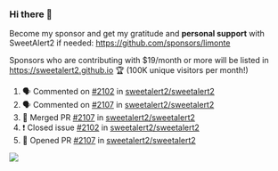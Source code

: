 ### Hi there 👋

Become my sponsor and get my gratitude and **personal support** with SweetAlert2 if needed: https://github.com/sponsors/limonte

Sponsors who are contributing with $19/month or more will be listed in https://sweetalert2.github.io 🏆 (100K unique visitors per month!)

<!--START_SECTION:activity-->
1. 🗣 Commented on [#2102](https://github.com/sweetalert2/sweetalert2/issues/2102) in [sweetalert2/sweetalert2](https://github.com/sweetalert2/sweetalert2)
2. 🗣 Commented on [#2107](https://github.com/sweetalert2/sweetalert2/issues/2107) in [sweetalert2/sweetalert2](https://github.com/sweetalert2/sweetalert2)
3. 🎉 Merged PR [#2107](https://github.com/sweetalert2/sweetalert2/pull/2107) in [sweetalert2/sweetalert2](https://github.com/sweetalert2/sweetalert2)
4. ❗️ Closed issue [#2102](https://github.com/sweetalert2/sweetalert2/issues/2102) in [sweetalert2/sweetalert2](https://github.com/sweetalert2/sweetalert2)
5. 💪 Opened PR [#2107](https://github.com/sweetalert2/sweetalert2/pull/2107) in [sweetalert2/sweetalert2](https://github.com/sweetalert2/sweetalert2)
<!--END_SECTION:activity-->

![](https://github-readme-stats.vercel.app/api?username=limonte&theme=vue&show_icons=true)
